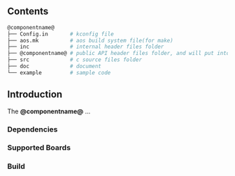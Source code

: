 ## Contents

```sh
@componentname@
├── Config.in       # kconfig file
├── aos.mk          # aos build system file(for make)
├── inc             # internal header files folder
├── @componentname@ # public API header files folder, and will put into $(AOS_SDK_PATH)/include/components/@componenttype@ when component installation
├── src             # c source files folder
├── doc             # document
└── example         # sample code
```

## Introduction

The **@componentname@** ...

### Dependencies

### Supported Boards

### Build

